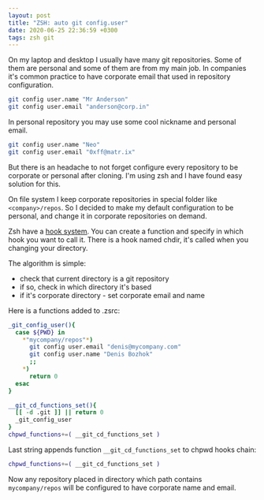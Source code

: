 ```yaml
---
layout: post
title: "ZSH: auto git config.user"
date: 2020-06-25 22:36:59 +0300
tags: zsh git
---
```


On my laptop and desktop I usually have many git repositories. Some of them are personal and some of them are from my main job. In companies it's common practice to have corporate email that used in repository configuration.

```sh
git config user.name "Mr Anderson"
git config user.email "anderson@corp.in"
```

In personal repository you may use some cool nickname and personal email.

```sh
git config user.name "Neo"
git config user.email "0xff@matr.ix"
```

But there is an headache to not forget configure every repository to be corporate or personal after cloning.
I'm using zsh and I have found easy solution for this.

On file system I keep corporate repositories in special folder like `<company>/repos`.
So I decided to make my default configuration to be personal, and change it in corporate repositories on demand.

Zsh have a [hook system](http://zsh.sourceforge.net/Doc/Release/Functions.html). You can create a function and specify in which hook you want to call it. There is a hook named chdir, it's called when you changing your directory.

The algorithm is simple:
- check that current directory is a git repository
- if so, check in which directory it's based
- if it's corporate directory - set corporate email and name

Here is a functions added to .zsrc:

```sh
_git_config_user(){
  case ${PWD} in
    *"mycompany/repos"*)
      git config user.email "denis@mycompany.com"
      git config user.name "Denis Bozhok"
      ;;
    *)
      return 0
  esac
}

__git_cd_functions_set(){
  [[ -d .git ]] || return 0
  _git_config_user
}
chpwd_functions+=( __git_cd_functions_set )
```

Last string appends function `__git_cd_functions_set` to chpwd hooks chain:
```sh
chpwd_functions+=( __git_cd_functions_set )
```

Now any repository placed in directory which path contains `mycompany/repos` will be configured to have corporate name and email.
